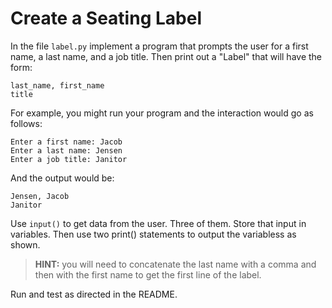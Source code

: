 # Create a Seating Label

In the file `label.py` implement a program that prompts the user for a first
name, a last name, and a job title. Then print out a "Label" that will have the
form:

```
last_name, first_name
title
```

For example, you might run your program and the interaction would go as follows:

```
Enter a first name: Jacob
Enter a last name: Jensen
Enter a job title: Janitor
```

And the output would be:

```
Jensen, Jacob
Janitor
```

Use `input()` to get data from the user. Three of them. Store that input in
variables. Then use two print() statements to output the variabless as shown.

> **HINT:** you will need to concatenate the last name with a comma and then
> with the first name to get the first line of the label.

Run and test as directed in the README.
